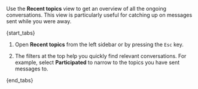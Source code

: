 Use the **Recent topics** view to get an overview of all the ongoing
conversations. This view is particularly useful for catching up on
messages sent while you were away.

{start_tabs}

1. Open **Recent topics** from the left sidebar or by pressing the `Esc` key.

1. The filters at the top help you quickly find relevant
   conversations. For example, select **Participated** to narrow to
   the topics you have sent messages to.

{end_tabs}
